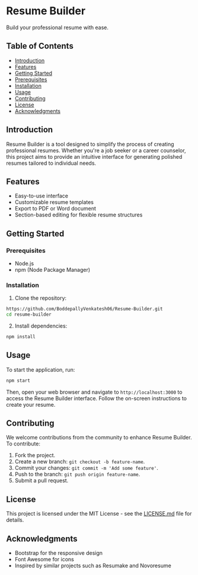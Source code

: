 # Resume Builder

Build your professional resume with ease.

## Table of Contents

- [Introduction](#introduction)
- [Features](#features)
- [Getting Started](#getting-started)
- [Prerequisites](#prerequisites)
- [Installation](#installation)
- [Usage](#usage)
- [Contributing](#contributing)
- [License](#license)
- [Acknowledgments](#acknowledgments)

## Introduction

Resume Builder is a tool designed to simplify the process of creating professional resumes. Whether you're a job seeker or a career counselor, this project aims to provide an intuitive interface for generating polished resumes tailored to individual needs.

## Features

- Easy-to-use interface
- Customizable resume templates
- Export to PDF or Word document
- Section-based editing for flexible resume structures

## Getting Started

### Prerequisites

- Node.js
- npm (Node Package Manager)

### Installation

1. Clone the repository:

```bash
https://github.com/BoddepallyVenkatesh06/Resume-Builder.git
cd resume-builder
```

2. Install dependencies:

```bash
npm install
```

## Usage

To start the application, run:

```bash
npm start
```

Then, open your web browser and navigate to `http://localhost:3000` to access the Resume Builder interface. Follow the on-screen instructions to create your resume.

## Contributing

We welcome contributions from the community to enhance Resume Builder. To contribute:

1. Fork the project.
2. Create a new branch: `git checkout -b feature-name`.
3. Commit your changes: `git commit -m 'Add some feature'`.
4. Push to the branch: `git push origin feature-name`.
5. Submit a pull request.

## License

This project is licensed under the MIT License - see the [LICENSE.md](LICENSE.md) file for details.

## Acknowledgments

- Bootstrap for the responsive design
- Font Awesome for icons
- Inspired by similar projects such as Resumake and Novoresume
